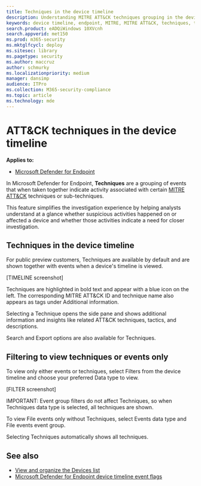 ```yaml
---
title: Techniques in the device timeline
description: Understanding MITRE ATT&CK techniques grouping in the device timeline in Microsoft Defender for Endpoint
keywords: device timeline, endpoint, MITRE, MITRE ATT&CK, techniques, tactices
search.product: eADQiWindows 10XVcnh
search.appverid: met150
ms.prod: m365-security
ms.mktglfcycl: deploy
ms.sitesec: library
ms.pagetype: security
ms.author: maccruz
author: schmurky
ms.localizationpriority: medium
manager: dansimp
audience: ITPro
ms.collection: M365-security-compliance
ms.topic: article
ms.technology: mde
---
```


# ATT&CK techniques in the device timeline


**Applies to:**
- [Microsoft Defender for Endpoint](https://go.microsoft.com/fwlink/p/?linkid=2146631)

In Microsoft Defender for Endpoint, **Techniques** are a grouping of events that when taken together indicate activity associated with certain [MITRE ATT&CK](https://attack.mitre.org/) techniques or sub-techniques. 

This feature simplifies the investigation experience by helping analysts understand at a glance whether suspicious activities happened on or affected a device and whether those activities indicate a need for closer investigation.

## Techniques in the device timeline

For public preview customers, Techniques are available by default and are shown together with events when a device's timeline is viewed. 

[TIMELINE screenshot]

Techniques are highlighted in bold text and appear with a blue icon on the left. The corresponding MITRE ATT&CK ID and technique name also appears as tags under Additional information. 

Selecting a Technique opens the side pane and shows additional information and insights like related ATT&CK techniques, tactics, and descriptions.

Search and Export options are also available for Techniques.

## Filtering to view techniques or events only

To view only either events or techniques, select Filters from the device timeline and choose your preferred Data type to view.

[FILTER screenshot]

IMPORTANT: Event group filters do not affect Techniques, so when Techniques data type is selected, all techniques are shown.

To view File events only without Techniques, select Events data type and File events event group.

Selecting Techniques automatically shows all techniques. 

## See also

- [View and organize the Devices list](machines-view-overview.md)
- [Microsoft Defender for Endpoint device timeline event flags](device-timeline-event-flag.md) 


 
